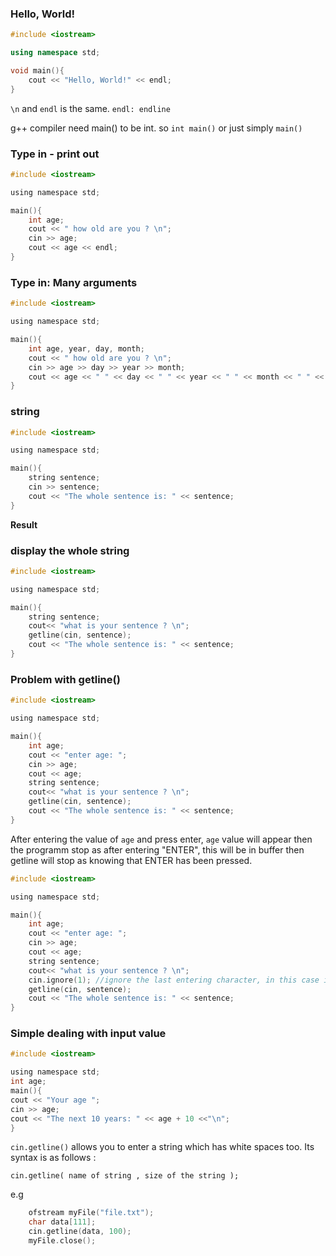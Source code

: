### Hello, World!
```cpp
#include <iostream>

using namespace std;

void main(){
	cout << "Hello, World!" << endl;
}
```

``\n`` and ``endl`` is the same.
``endl: endline``

g++ compiler need main() to be int. so ``int main()`` or just simply ``main()``

### Type in - print out

```c
#include <iostream>

using namespace std;

main(){
	int age;
	cout << " how old are you ? \n";
	cin >> age;
	cout << age << endl;
}
```

### Type in: Many arguments

```c
#include <iostream>

using namespace std;

main(){
	int age, year, day, month;
	cout << " how old are you ? \n";
	cin >> age >> day >> year >> month;
	cout << age << " " << day << " " << year << " " << month << " " << endl;
}
```

### string

```c
#include <iostream>

using namespace std;

main(){
	string sentence;
	cin >> sentence;
	cout << "The whole sentence is: " << sentence;
}
```

**Result**

### display the whole string

```c
#include <iostream>

using namespace std;

main(){
	string sentence;
	cout<< "what is your sentence ? \n";
	getline(cin, sentence);
	cout << "The whole sentence is: " << sentence;
}
```
### Problem with getline()

```c
#include <iostream>

using namespace std;

main(){
	int age;
	cout << "enter age: ";
	cin >> age;
	cout << age;
	string sentence;
	cout<< "what is your sentence ? \n";
	getline(cin, sentence);
	cout << "The whole sentence is: " << sentence;
}
```

After entering the value of ``age`` and press enter, ``age`` value will appear then the programm stop as after entering "ENTER", this will be in buffer then getline will stop as knowing that ENTER has been pressed.

```c
#include <iostream>

using namespace std;

main(){
	int age;
	cout << "enter age: ";
	cin >> age;
	cout << age;
	string sentence;
	cout<< "what is your sentence ? \n";
	cin.ignore(1); //ignore the last entering character, in this case is "ENTER"
	getline(cin, sentence);
	cout << "The whole sentence is: " << sentence;
}
```

### Simple dealing with input value

```c
#include <iostream>

using namespace std;
int age;
main(){
cout << "Your age ";
cin >> age;
cout << "The next 10 years: " << age + 10 <<"\n";
}
```

``cin.getline()`` allows you to enter a string which has white spaces too. Its syntax is as follows : 

``cin.getline( name of string , size of the string );``

e.g

```c
	ofstream myFile("file.txt");
	char data[111];
	cin.getline(data, 100);
	myFile.close();
```